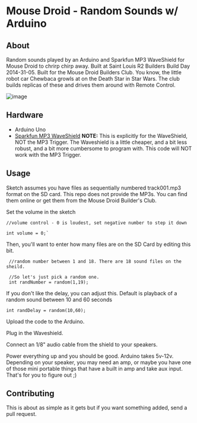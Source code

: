 # Mouse Droid - Random Sounds w/ Arduino

## About
Random sounds played by an Arduino and Sparkfun MP3 WaveShield for Mouse Droid to chrirp chirp away. Built at Saint Louis R2 Builders Build Day 2014-31-05. Built for the Mouse Droid Builders Club. You know, the little robot car Chewbaca growls at on the Death Star in Star Wars. The club builds replicas of these and drives them around with Remote Control.

![image](http://img3.wikia.nocookie.net/__cb20080318141837/starwars/images/b/b7/MSE-6_btm.jpg)

## Hardware
- Arduino Uno
- [Sparkfun MP3 WaveShield](https://www.sparkfun.com/products/10628) **NOTE:** This is explicitly for the WaveShield, NOT the MP3 Trigger. The Waveshield is a little cheaper, and a bit less robust, and a bit more cumbersome to program with. This code will NOT work with the MP3 Trigger.

## Usage
Sketch assumes you have files as sequentially numbered track001.mp3 format on the SD card. This repo does not provide the MP3s. You can find them online or get them from the Mouse Droid Builder's Club.

Set the volume in the sketch

    //volume control - 0 is loudest, set negative number to step it down

    int volume = 0;`
    
Then, you'll want to enter how many files are on the SD Card by editing this bit.

     //random number between 1 and 18. There are 18 sound files on the sheild.
     
     //So let's just pick a random one.
     int randNumber = random(1,19);

If you don't like the delay, you can adjust this. Default is playback of a random sound between 10 and 60 seconds

    int randDelay = random(10,60);

Upload the code to the Arduino. 

Plug in the Waveshield. 

Connect an 1/8" audio cable from the shield to your speakers.

Power everything up and you should be good. Arduino takes 5v-12v. Depending on your speaker, you may need an amp, or maybe you have one of those mini portable things that have a built in amp and take aux input. That's for you to figure out ;)

## Contributing

This is about as simple as it gets but if you want something added, send a pull request.